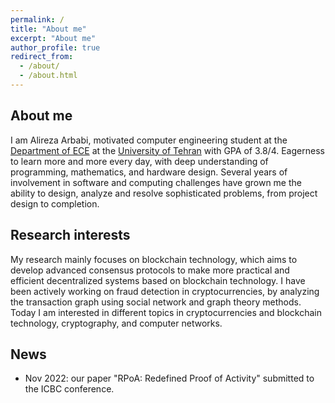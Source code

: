 ```yaml
---
permalink: /
title: "About me"
excerpt: "About me"
author_profile: true
redirect_from: 
  - /about/
  - /about.html
---
```



## About me
I am Alireza Arbabi, motivated computer engineering student at the [Department of ECE](https://ece.ut.ac.ir/en/ece) at the [University of Tehran](https://ut.ac.ir/en) with GPA of 3.8/4. Eagerness to learn more and more every day, with deep understanding of programming, mathematics, and hardware design. Several years of involvement in software and computing challenges have grown me the ability to design, analyze and resolve sophisticated problems, from project design to completion.

## Research interests

My research mainly focuses on blockchain technology, which aims to develop advanced consensus protocols to make more practical and efficient decentralized systems based on blockchain technology. I have been actively working on fraud detection in cryptocurrencies, by analyzing the transaction graph using social network and graph theory methods. Today I am interested in different topics in cryptocurrencies and blockchain technology, cryptography, and computer networks.

## News
- Nov 2022: our paper "RPoA: Redefined Proof of Activity" submitted to the ICBC conference.

